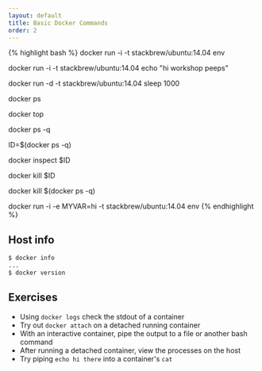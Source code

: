 ```yaml
---
layout: default
title: Basic Docker Commands
order: 2
---
```


{% highlight bash %}
docker run -i -t stackbrew/ubuntu:14.04 env

docker run -i -t stackbrew/ubuntu:14.04 echo "hi workshop peeps"

docker run -d -t stackbrew/ubuntu:14.04 sleep 1000

docker ps

docker top

docker ps -q

ID=$(docker ps -q)

docker inspect $ID

docker kill $ID

docker kill $(docker ps -q)

docker run -i -e MYVAR=hi -t stackbrew/ubuntu:14.04 env
{% endhighlight %}

Host info
---------

```bash
$ docker info
...
$ docker version
```

Exercises
---------

 * Using `docker logs` check the stdout of a container
 * Try out `docker attach` on a detached running container
 * With an interactive container, pipe the output to a file or another bash command
 * After running a detached container, view the processes on the host
 * Try piping `echo hi there` into a container's `cat`
